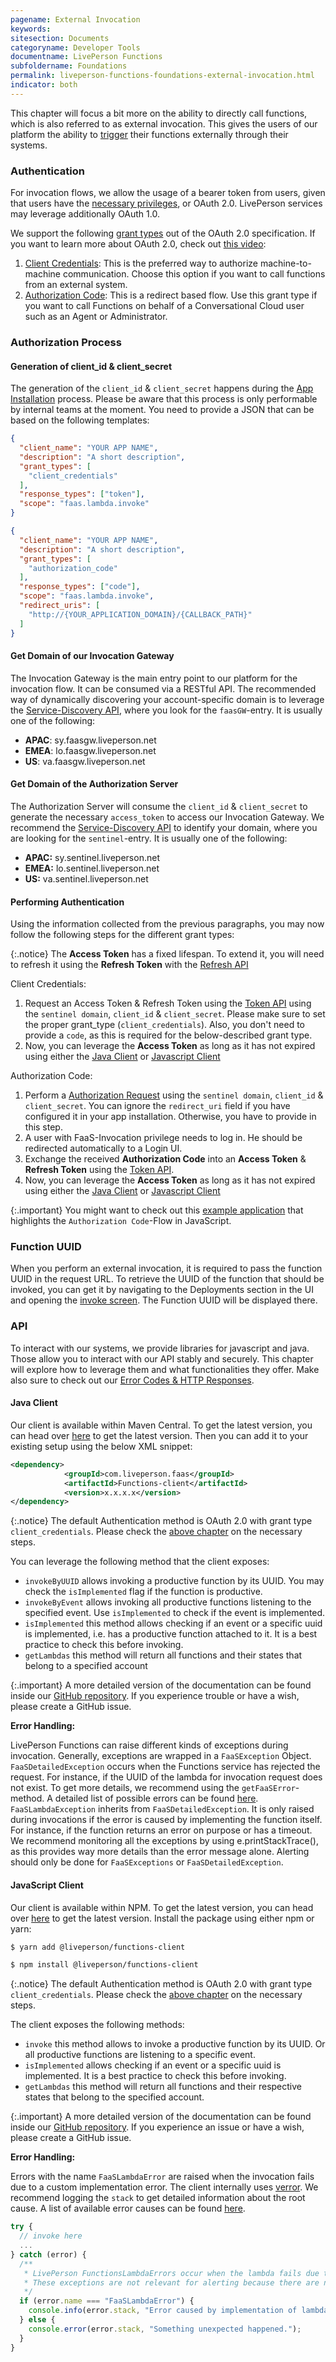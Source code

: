 ```yaml
---
pagename: External Invocation
keywords:
sitesection: Documents
categoryname: Developer Tools
documentname: LivePerson Functions
subfoldername: Foundations
permalink: liveperson-functions-foundations-external-invocation.html
indicator: both
---
```


This chapter will focus a bit more on the ability to directly call functions, which is also referred to as external invocation. This gives the users of our platform the ability to [trigger](liveperson-functions-foundations-concepts.html#triggers) their functions externally through their systems.

### Authentication

For invocation flows, we allow the usage of a bearer token from users, given that users have the [necessary privileges](liveperson-functions-permission-system.html), or OAuth 2.0. LivePerson services may leverage additionally OAuth 1.0.

We support the following [grant types](https://oauth.net/2/grant-types/) out of the OAuth 2.0 specification. If you want to learn more about OAuth 2.0, check out [this video](https://www.youtube.com/watch?v=CPbvxxslDTU):

1. [Client Credentials](https://oauth.net/2/grant-types/client-credentials/): This is the preferred way to authorize machine-to-machine communication. Choose this option if you want to call functions from an external system.
2. [Authorization Code](https://oauth.net/2/grant-types/authorization-code/): This is a redirect based flow. Use this grant type if you want to call Functions on behalf of a Conversational Cloud user such as an Agent or Administrator.

### Authorization Process

#### Generation of client_id & client_secret

The generation of the `client_id` & `client_secret` happens during the [App Installation](conversational-cloud-applications-installing-conversational-cloud-applications.html) process. Please be aware that this process is only performable by internal teams at the moment. You need to provide a JSON that can be based on the following templates:

```json
{
  "client_name": "YOUR APP NAME",
  "description": "A short description",
  "grant_types": [
    "client_credentials"
  ],
  "response_types": ["token"],
  "scope": "faas.lambda.invoke"
}
```

```json
{
  "client_name": "YOUR APP NAME",
  "description": "A short description",
  "grant_types": [
    "authorization_code"
  ],
  "response_types": ["code"],
  "scope": "faas.lambda.invoke",
  "redirect_uris": [
    "http://{YOUR_APPLICATION_DOMAIN}/{CALLBACK_PATH}"
  ]
}
```

#### Get Domain of our Invocation Gateway

The Invocation Gateway is the main entry point to our platform for the invocation flow. It can be consumed via a RESTful API. The recommended way of dynamically discovering your account-specific domain is to leverage the [Service-Discovery API](domain-api.html), where you look for the `faasGW`-entry. It is usually one of the following:

* **APAC**: sy.faasgw.liveperson.net
* **EMEA**: lo.faasgw.liveperson.net
* **US**:   va.faasgw.liveperson.net

#### Get Domain of the Authorization Server

The Authorization Server will consume the `client_id` & `client_secret` to generate the necessary `access_token` to access our Invocation Gateway. We recommend the [Service-Discovery API](domain-api.html) to identify your domain, where you are looking for the `sentinel`-entry. It is usually one of the following:

* **APAC:** sy.sentinel.liveperson.net
* **EMEA:** lo.sentinel.liveperson.net
* **US:**   va.sentinel.liveperson.net

#### Performing Authentication

Using the information collected from the previous paragraphs, you may now follow the following steps for the different grant types:

{:.notice}
The **Access Token** has a fixed lifespan. To extend it, you will need to refresh it using the **Refresh Token** with the [Refresh API](authorizing-conversational-cloud-applications-methods-refresh-request.html)

Client Credentials:

1. Request an Access Token & Refresh Token using the [Token API](authorizing-conversational-cloud-applications-methods-token-request.html) using the `sentinel domain`, `client_id` & `client_secret`. Please make sure to set the proper grant_type (`client_credentials`). Also, you don't need to provide a `code`, as this is required for the below-described grant type.
2. Now, you can leverage the **Access Token** as long as it has not expired using either the [Java Client](#java-client) or [Javascript Client](#javascript-client)

Authorization Code:

1. Perform a [Authorization Request](authorizing-conversational-cloud-applications-methods-authorization-request.html) using the `sentinel domain`, `client_id` & `client_secret`. You can ignore the `redirect_uri` field if you have configured it in your app installation. Otherwise, you have to provide in this step.
2. A user with FaaS-Invocation privilege needs to log in. He should be redirected automatically to a Login UI.
3. Exchange the received **Authorization Code** into an **Access Token** & **Refresh Token** using the [Token API](authorizing-conversational-cloud-applications-methods-token-request.html).
4. Now, you can leverage the **Access Token** as long as it has not expired using either the [Java Client](#java-client) or [Javascript Client](#javascript-client)

{:.important}
You might want to check out this [example application](authorizing-conversational-cloud-applications-samples-application-login-sample-app.html) that highlights the `Authorization Code`-Flow in JavaScript.

### Function UUID

When you perform an external invocation, it is required to pass the function UUID in the request URL. To retrieve the UUID of the function that should be invoked, you can get it by navigating to the Deployments section in the UI and opening the [invoke screen](liveperson-functions-getting-started-deep-dive-ui.html#testing-your-function). The Function UUID will be displayed there.

### API

To interact with our systems, we provide libraries for javascript and java. Those allow you to interact with our API stably and securely. This chapter will explore how to leverage them and what functionalities they offer. Make also sure to check out our [Error Codes & HTTP Responses](liveperson-functions-foundations-error-codes.html).

#### Java Client

Our client is available within Maven Central. To get the latest version, you can head over [here](https://mvnrepository.com/artifact/com.liveperson.faas/functions-client) to get the latest version. Then you can add it to your existing setup using the below XML snippet:

```xml
<dependency>
            <groupId>com.liveperson.faas</groupId>
            <artifactId>Functions-client</artifactId>
            <version>x.x.x.x</version>
</dependency>
```

{:.notice}
The default Authentication method is OAuth 2.0 with grant type `client_credentials`. Please check the [above chapter](#authorization-process) on the necessary steps.

You can leverage the following method that the client exposes:

* `invokeByUUID` allows invoking a productive function by its UUID. You may check the `isImplemented` flag if the function is productive.
* `invokeByEvent` allows invoking all productive functions listening to the specified event. Use `isImplemented` to check if the event is implemented.
* `isImplemented` this method allows checking if an event or a specific uuid is implemented, i.e. has a productive function attached to it. It is a best practice to check this before invoking.
* `getLambdas` this method will return all functions and their states that belong to a specified account

{:.important}
A more detailed version of the documentation can be found inside our [GitHub repository](https://github.com/LivePersonInc/faas-client-jdk). If you experience trouble or have a wish, please create a GitHub issue.

**Error Handling:**

LivePerson Functions can raise different kinds of exceptions during invocation. Generally, exceptions are wrapped in a `FaaSException` Object.
`FaaSDetailedException` occurs when the Functions service has rejected the request. For instance, if the UUID of the lambda for invocation request does not exist.
To get more details, we recommend using the `getFaaSError`-method. A detailed list of possible errors can be found [here](liveperson-functions-foundations-error-codes.html). `FaaSLambdaException` inherits from `FaaSDetailedException`. It is only raised during invocations if the error is caused by implementing the function itself.
For instance, if the function returns an error on purpose or has a timeout. We recommend monitoring all the exceptions by using e.printStackTrace(), as this provides way more details than the error message alone. Alerting should only be done for `FaaSExceptions` or `FaaSDetailedException`.

#### JavaScript Client

Our client is available within NPM. To get the latest version, you can head over [here](https://www.npmjs.com/package/liveperson-functions-client) to get the latest version. Install the package using either npm or yarn:

```bash
$ yarn add @liveperson/functions-client

$ npm install @liveperson/functions-client
```

{:.notice}
The default Authentication method is OAuth 2.0 with grant type `client_credentials`. Please check the [above chapter](#authorization-process) on the necessary steps.

The client exposes the following methods:

* `invoke` this method allows to invoke a productive function by its UUID. Or all productive functions are listening to a specific event.
* `isImplemented` allows checking if an event or a specific uuid is implemented. It is a best practice to check this before invoking.
* `getLambdas` this method will return all functions and their respective states that belong to the specified account.

{:.important}
A more detailed version of the documentation can be found inside our [GitHub repository](https://github.com/LivePersonInc/faas-client-node). If you experience an issue or have a wish, please create a GitHub issue.

**Error Handling:**

Errors with the name `FaaSLambdaError` are raised when the invocation fails due to a custom implementation error. The client internally uses [verror](https://github.com/joyent/node-verror). We recommend logging the `stack` to get detailed information about the root cause. A list of available error causes can be found [here](liveperson-functions-foundations-error-codes.html).

```javascript
try {
  // invoke here
  ...
} catch (error) {
  /**
   * LivePerson FunctionsLambdaErrors occur when the lambda fails due to the implementation.
   * These exceptions are not relevant for alerting because there are no issues with the service itself.
   */
  if (error.name === "FaaSLambdaError") {
    console.info(error.stack, "Error caused by implementation of lambda.");
  } else {
    console.error(error.stack, "Something unexpected happened.");
  }
}
```
